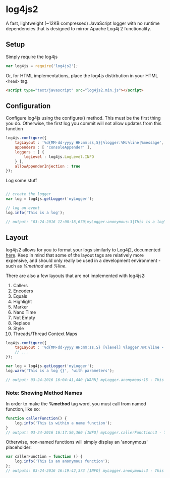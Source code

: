 # log4js2
A fast, lightweight (~12KB compressed) JavaScript logger with no runtime dependencies that is designed to mirror Apache Log4j 2 functionality.

## Setup

Simply require the log4js 

```javascript
var log4js = require('log4js2');
```

Or, for HTML implementations, place the log4js distirbution in your HTML ```<head>``` tag.

```html
<script type="text/javascript" src="log4js2.min.js"></script>
```

## Configuration

Configure log4js using the configure() method. This must be the first thing you do. Otherwise, the first log you commit will not allow updates from this function

```javascript
log4js.configure({
    tagLayout : '%d{MM-dd-yyyy HH:mm:ss,S}|%logger:%M:%line|%message',
    appenders : [ 'consoleAppender' ],
    loggers : [ {
        logLevel : log4js.LogLevel.INFO
    } ],
    allowAppenderInjection : true
});
```

Log some stuff

```javascript

// create the logger
var log = log4js.getLogger('myLogger');

// log an event
log.info('This is a log');

// output: "03-24-2016 12:00:18,670|myLogger:anonymous:3|This is a log"
```

## Layout

log4js2 allows for you to format your logs similarly to Log4j2, documented [here](https://logging.apache.org/log4j/2.x/manual/layouts.html). Keep in mind that some of the layout tags are relatively more expensive, and should only really be used in a development environment - such as *%method* and *%line*.

There are also a few layouts that are not implemented with log4js2:

1. Callers
2. Encoders
3. Equals
4. Highlight
5. Marker
6. Nano Time
7. Not Empty
8. Replace
9. Style
10. Threads/Thread Context Maps

```javascript
log4js.configure({
    tagLayout : '%d{MM-dd-yyyy HH:mm:ss,S} [%level] %logger.%M:%line - %message',
    // ...
});

var log = log4js.getLogger('myLogger');
log.warn('This is a log {}', 'with parameters');

// output: 03-24-2016 16:04:41,440 [WARN] myLogger.anonymous:15 - This is a log with parameters

```

### Note: Showing Method Names

In order to make the **%method** tag word, you must call from named function, like so:

```javascript
function callerFunction() {
    log.info('This is within a name function');
}
// output: 03-24-2016 16:17:50,360 [INFO] myLogger.callerFunction:3 - This is within a name function
```

Otherwise, non-named functions will simply display an 'anonymous' placeholder:

```javascript
var callerFunction = function () {
    log.info('This is an anonymous function');
};
// outputs: 03-24-2016 16:19:42,373 [INFO] myLogger.anonymous:3 - This is an anonymous function
```